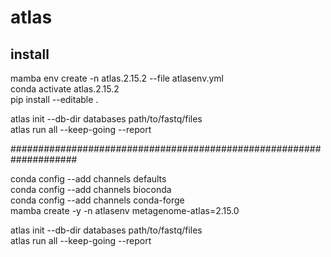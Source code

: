 # atlas
## install
mamba env create -n atlas.2.15.2 --file atlasenv.yml  
conda activate atlas.2.15.2   
pip install --editable .  

atlas init --db-dir databases path/to/fastq/files    
atlas run all --keep-going  --report     

####################################################################


conda config --add channels defaults  
conda config --add channels bioconda  
conda config --add channels conda-forge  
mamba create -y -n atlasenv metagenome-atlas=2.15.0  



atlas init --db-dir databases path/to/fastq/files  
atlas run all --keep-going  --report   
